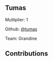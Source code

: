 
## Tumas
Multiplier: 1

Github: [@tumas](https://github.com/tumas)

Team: Grandine

## Contributions
